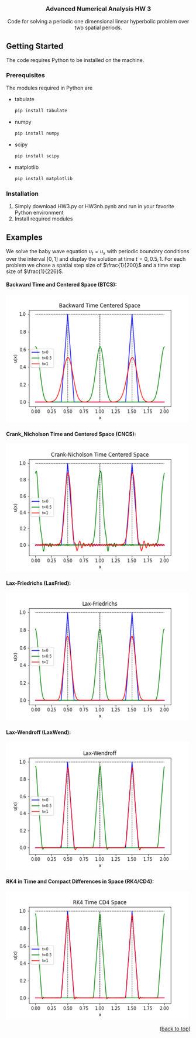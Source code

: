 <h3 align="center">Advanced Numerical Analysis HW 3</h3>

  <p align="center">
    Code for solving a periodic one dimensional linear hyperbolic problem over two spatial periods.
  </p>
</div>

<!-- GETTING STARTED -->
## Getting Started

The code requires Python to be installed on the machine.

### Prerequisites

The modules required in Python are
* tabulate
  ```sh
  pip install tabulate
  ```
* numpy
  ```sh
  pip install numpy
  ```
* scipy
  ```sh
  pip install scipy
  ```
* matplotlib
  ```sh
  pip install matplotlib
  ```

### Installation

1. Simply download HW3.py or HW3nb.pynb and run in your favorite Python environment
2. Install required modules

## Examples
We solve the baby wave equation $u_t=u_x$ with periodic boundary conditions over the interval $[0,1]$ and display the solution at time $t=0,0.5,1$. For each problem we chose a spatial step size of $\frac{1}{200}$ and a time step size of $\frac{1}{226}$.

#### Backward Time and Centered Space (BTCS):

<a href="https://github.com/Shlorki/NumericalHW2">
  <img src="Images./BTCS.png" alt="BTCS" width="500" height="350">
</a>

#### Crank_Nicholson Time and Centered Space (CNCS):

<a href="https://github.com/Shlorki/NumericalHW2">
  <img src="Images./CNCS.png" alt="helmpt" width="500" height="350">
</a>

#### Lax-Friedrichs (LaxFried):

<a href="https://github.com/Shlorki/NumericalHW2">
  <img src="Images./LaxFried.png" alt="helmpt" width="500" height="350">
</a>

#### Lax-Wendroff (LaxWend):

<a href="https://github.com/Shlorki/NumericalHW2">
  <img src="Images./LaxWend.png" alt="helmpt" width="500" height="350">
</a>

#### RK4 in Time and Compact Differences in Space (RK4/CD4):

<a href="https://github.com/Shlorki/NumericalHW2">
  <img src="Images./RK4CD4.png" alt="helmpt" width="500" height="350">
</a>

<p align="right">(<a href="#readme-top">back to top</a>)</p>
